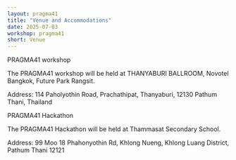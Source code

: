 ```yaml
---
layout: pragma41
title: "Venue and Accommodations"
date: 2025-07-03
workshop: pragma41
short: Venue
---
```


<div class="border40">PRAGMA41 workshop</div>

The PRAGMA41 workshop will be held at THANYABURI BALLROOM, Novotel Bangkok, Future Park Rangsit.

Address: 114 Paholyothin Road, Prachathipat, Thanyaburi, 12130 Pathum Thani, Thailand

<div class="border40">PRAGMA41 Hackathon</div>

The PRAGMA41 Hackathon will be held at Thammasat Secondary School.

Address: 99 Moo 18 Phahonyothin Rd, Khlong Nueng, Khlong Luang District, Pathum Thani 12121
